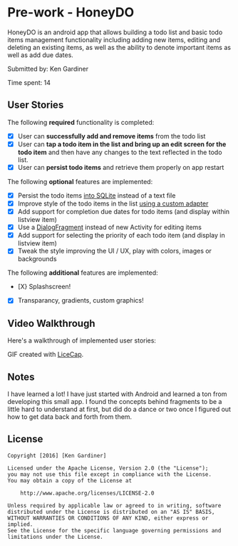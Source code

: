 # Pre-work - HoneyDO

HoneyDO is an android app that allows building a todo list and basic todo items management functionality including adding new items, editing and deleting an existing items, as well as the ability to denote important items as well as add due dates.

Submitted by: Ken Gardiner

Time spent: 14

## User Stories

The following **required** functionality is completed:

* [X] User can **successfully add and remove items** from the todo list
* [X] User can **tap a todo item in the list and bring up an edit screen for the todo item** and then have any changes to the text reflected in the todo list.
* [X] User can **persist todo items** and retrieve them properly on app restart

The following **optional** features are implemented:

* [X] Persist the todo items [into SQLite](http://guides.codepath.com/android/Persisting-Data-to-the-Device#sqlite) instead of a text file
* [X] Improve style of the todo items in the list [using a custom adapter](http://guides.codepath.com/android/Using-an-ArrayAdapter-with-ListView)
* [X] Add support for completion due dates for todo items (and display within listview item)
* [X] Use a [DialogFragment](http://guides.codepath.com/android/Using-DialogFragment) instead of new Activity for editing items
* [X] Add support for selecting the priority of each todo item (and display in listview item)
* [X] Tweak the style improving the UI / UX, play with colors, images or backgrounds

The following **additional** features are implemented:

* [X} Splashscreen!
* [X] Transparancy, gradients, custom graphics!

## Video Walkthrough 

Here's a walkthrough of implemented user stories:

<blockquote class="imgur-embed-pub" lang="en" data-id="a/HyIbQ"><a href="//imgur.com/HyIbQ"></a></blockquote><script async src="//s.imgur.com/min/embed.js" charset="utf-8"></script>

GIF created with [LiceCap](http://www.cockos.com/licecap/).

## Notes

I have learned a lot!  I have just started with Android and learned a ton from developing this small app.  I found the concepts behind fragments to be a little hard to understand at first, but did do a dance or two once I figured out how to get data back and forth from them.

## License

    Copyright [2016] [Ken Gardiner]

    Licensed under the Apache License, Version 2.0 (the "License");
    you may not use this file except in compliance with the License.
    You may obtain a copy of the License at

        http://www.apache.org/licenses/LICENSE-2.0

    Unless required by applicable law or agreed to in writing, software
    distributed under the License is distributed on an "AS IS" BASIS,
    WITHOUT WARRANTIES OR CONDITIONS OF ANY KIND, either express or implied.
    See the License for the specific language governing permissions and
    limitations under the License.
